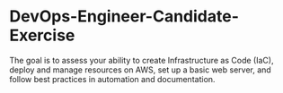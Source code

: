 # DevOps-Engineer-Candidate-Exercise
The goal is to assess your ability to create Infrastructure as Code (IaC), deploy and manage resources on AWS, set up a basic web server, and follow best practices in automation and documentation.
